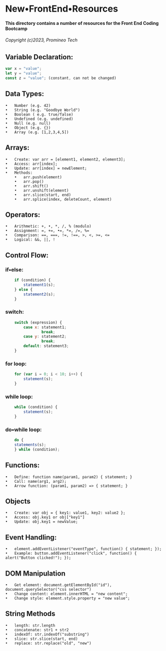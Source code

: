 # New•FrontEnd•Resources

#### This directory contains a number of resources for the Front End Coding Bootcamp
###### Copyright (c)2023, Promineo Tech


## Variable Declaration:

```JavaScript
var x = "value";
let y = "value";
const z = "value"; (constant, can not be changed)
```

## Data Types:
	• 	Number (e.g. 42)
	• 	String (e.g. "Goodbye World")
	• 	Boolean ( e.g. true/false)
	• 	Undefined (e.g. undefined)
	• 	Null (e.g. null)
	• 	Object (e.g. {})
	• 	Array (e.g. [1,2,3,4,5])


## Arrays:
	•	Create: var arr = [element1, element2, element3];
	•	Access: arr[index];
	•	Update: arr[index] = newElement;
	•	Methods: 
		•	arr.push(element)
		•	arr.pop()
		•	arr.shift()
		•	arr.unshift(element)
		•	arr.slice(start, end)
		•	arr.splice(index, deleteCount, element)


## Operators:
	•	Arithmetic: +, •, *, /, % (modulo)
	•	Assignment: =, +=, •=, *=, /=, %=
	•	Comparison: ==, ===, !=, !==, >, <, >=, <=
	•	Logical: &&, ||, !


## Control Flow: 

### if•else: 
```JavaScript
	if (condition) { 
		statement1(s); 
	} else {
		statement2(s);
	}
```

### switch:
```JavaScript
	switch (expression) { 
		case x: statement1; 
		   	 	break; 
		case y: statement2; 
				break; 
		default: statement3; 
	}
```

### for loop:
```JavaScript
	for (var i = 0; i < 10; i++) { 
		statement(s); 
	}
```

### while loop:
```JavaScript
	while (condition) {
		statement(s);
	}
```

### do•while loop:
```JavaScript
	do {
	statements(s);	
	} while (condition);
```

## Functions:
	•	Define: function name(param1, param2) { statement; }
	•	Call: name(arg1, arg2);
	•	Arrow function: (param1, param2) => { statement; }

## Objects
	•	Create: var obj = { key1: value1, key2: value2 };
	•	Access: obj.key1 or obj["key1"]
	•	Update: obj.key1 = newValue;
	
## Event Handling:
	•	element.addEventListener("eventType", function() { statement; });
	•	Example: button.addEventListener("click", function() { alert("Button clicked!"); });




## DOM Manipulation
	•	Get element: document.getElementById("id"), document.querySelector("css selector")
	•	Change content: element.innerHTML = "new content";
	•	Change style: element.style.property = "new value";



## String Methods
	•	length: str.length
	•	concatenate: str1 + str2
	•	indexOf: str.indexOf("substring")
	•	slice: str.slice(start, end)
	•	replace: str.replace("old", "new")
